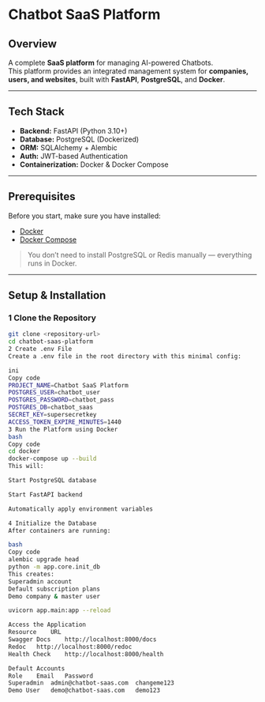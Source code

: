 # Chatbot SaaS Platform

## Overview
A complete **SaaS platform** for managing AI-powered Chatbots.  
This platform provides an integrated management system for **companies, users, and websites**, built with **FastAPI**, **PostgreSQL**, and **Docker**.

---

##  Tech Stack
- **Backend:** FastAPI (Python 3.10+)
- **Database:** PostgreSQL (Dockerized)
- **ORM:** SQLAlchemy + Alembic
- **Auth:** JWT-based Authentication
- **Containerization:** Docker & Docker Compose


---

## Prerequisites
Before you start, make sure you have installed:
- [Docker](https://www.docker.com/)
- [Docker Compose](https://docs.docker.com/compose/)

>  You don’t need to install PostgreSQL or Redis manually — everything runs in Docker.

---

##  Setup & Installation

### 1️ Clone the Repository
```bash
git clone <repository-url>
cd chatbot-saas-platform
2 Create .env File
Create a .env file in the root directory with this minimal config:

ini
Copy code
PROJECT_NAME=Chatbot SaaS Platform
POSTGRES_USER=chatbot_user
POSTGRES_PASSWORD=chatbot_pass
POSTGRES_DB=chatbot_saas
SECRET_KEY=supersecretkey
ACCESS_TOKEN_EXPIRE_MINUTES=1440
3️ Run the Platform using Docker
bash
Copy code
cd docker
docker-compose up --build
This will:

Start PostgreSQL database

Start FastAPI backend

Automatically apply environment variables

4️ Initialize the Database
After containers are running:

bash
Copy code
alembic upgrade head
python -m app.core.init_db
This creates:
Superadmin account
Default subscription plans
Demo company & master user

uvicorn app.main:app --reload

Access the Application
Resource	URL
Swagger Docs	http://localhost:8000/docs
Redoc	http://localhost:8000/redoc
Health Check	http://localhost:8000/health

Default Accounts
Role	Email	Password
Superadmin	admin@chatbot-saas.com	changeme123
Demo User	demo@chatbot-saas.com	demo123


